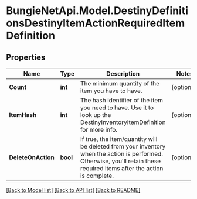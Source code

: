 
# BungieNetApi.Model.DestinyDefinitionsDestinyItemActionRequiredItemDefinition

## Properties

Name | Type | Description | Notes
------------ | ------------- | ------------- | -------------
**Count** | **int** | The minimum quantity of the item you have to have. | [optional] 
**ItemHash** | **int** | The hash identifier of the item you need to have. Use it to look up the DestinyInventoryItemDefinition for more info. | [optional] 
**DeleteOnAction** | **bool** | If true, the item/quantity will be deleted from your inventory when the action is performed. Otherwise, you&#39;ll retain these required items after the action is complete. | [optional] 

[[Back to Model list]](../README.md#documentation-for-models)
[[Back to API list]](../README.md#documentation-for-api-endpoints)
[[Back to README]](../README.md)

